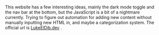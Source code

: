 This website has a few interesting ideas, mainly the dark mode toggle and the nav bar at the bottom, but the JavaScript is a bit of a nightmare currently. Trying to figure out automation for adding new content without manually inputting new HTML in, and maybe a categorization system. 
The official url is <a href="LukeElDib.dev">LukeElDib.dev</a> .
